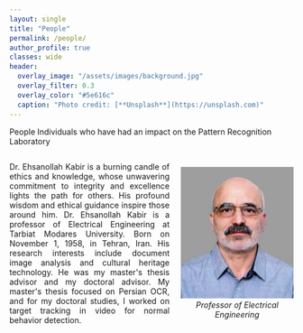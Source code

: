 ```yaml
---
layout: single
title: "People"
permalink: /people/
author_profile: true
classes: wide
header:
  overlay_image: "/assets/images/background.jpg"
  overlay_filter: 0.3
  overlay_color: "#5e616c"
  caption: "Photo credit: [**Unsplash**](https://unsplash.com)"
---
```


People Individuals who have had an impact on the Pattern Recognition Laboratory

<div style="display: flex; align-items: center; justify-content: space-between;">

<div style="flex: 1; padding-right: 20px; text-align: justify;">

Dr. Ehsanollah Kabir is a burning candle of ethics and knowledge, whose unwavering commitment to integrity and excellence lights the path for others. His profound wisdom and ethical guidance inspire those around him. Dr. Ehsanollah Kabir is a professor of Electrical Engineering at Tarbiat Modares University. Born on November 1, 1958, in Tehran, Iran. His research interests include document image analysis and cultural heritage technology. He was my master's thesis advisor and my doctoral advisor. My master's thesis focused on Persian OCR, and for my doctoral studies, I worked on target tracking in video for normal behavior detection.

</div>

<div style="flex: 0 0 200px; text-align: center;">

<img src="/assets/Peopleimages/Kabir.png" alt="Professor Ehsanollah Kabir" width="200"/><br/>
<em>Professor of Electrical Engineering</em>

</div>

</div>


